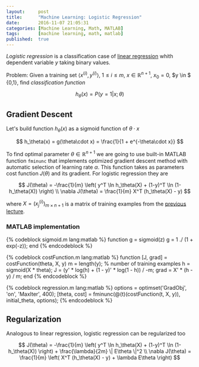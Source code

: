 ```yaml
---
layout:     post
title:      "Machine Learning: Logistic Regression"
date:       2016-11-07 21:05:31
categories: [Machine Learning, Math, MATLAB]
tags:       [machine learning, math, matlab]
published:  true
---
```


_Logistic regression_ is a classification case of [linear regression][1] whith
dependent variable $y$ taking binary values.

Problem: Given a training set $\langle x^{(i)}, y^{(i)} \rangle$, $1 \le i \le m$,
$x \in \mathbb{R}^{n+1}$, $x_0 = 0$, $y \in $ {0,1},
find _classification function_

$$
h_\theta(x) = P(y = 1 | x; \theta)
$$

<!-- more -->

## Gradient Descent

Let's build function $h_\theta(x)$ as a sigmoid function of $\theta\cdot x$

$$
h_\theta(x) = g(\theta\cdot x) = \frac{1}{1 + e^{-\theta\cdot x}}
$$

To find optimal parameter $\theta \in \mathbb{R}^{n+1}$ we are going to use
built-in MATLAB function `fminunc` that implements optimized gradient descent
method with automatic selection of learning rate $\alpha$.
This function takes as parameters cost function $J(\theta)$ and its gradient.
For logistic regression they are

$$
J(\theta) = -\frac{1}{m} \left( y^T \ln h_\theta(X) + (1-y)^T \ln (1-h_\theta(X)) \right) \\
\nabla J(\theta) = \frac{1}{m} X^T (h_\theta(X) - y)
$$

where $X = (x^{(i)}_j) _{m \times n+1}$ is a matrix of training examples from
the [previous lecture][1].

### MATLAB implementation

{% codeblock sigmoid.m lang:matlab %}
function g = sigmoid(z)
    g = 1 ./ (1 + exp(-z));
end
{% endcodeblock %}

{% codeblock costFunction.m lang:matlab %}
function [J, grad] = costFunction(theta, X, y)
    m = length(y); % number of training examples
    h = sigmoid(X * theta);
    J = (y' * log(h) + (1 - y)' * log(1 - h)) / -m;
    grad = X' * (h - y) / m;
end
{% endcodeblock %}

{% codeblock regression.m lang:matlab %}
options = optimset('GradObj', 'on', 'MaxIter', 400);
[theta, cost] = fminunc(@(t)(costFunction(t, X, y)), initial_theta, options);
{% endcodeblock %}

## Regularization

Analogous to linear regression, logistic regression can be regularized too

$$
J(\theta) = -\frac{1}{m} \left( y^T \ln h_\theta(X) + (1-y)^T \ln (1-h_\theta(X)) \right) + \frac{\lambda}{2m} \| E\theta \|^2 \\
\nabla J(\theta) = \frac{1}{m} \left( X^T (h_\theta(X) - y) + \lambda E\theta \right)
$$

[1]: /2016/10/28/ml-linear-regression
